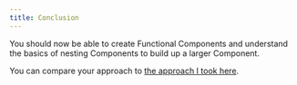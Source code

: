 ```yaml
---
title: Conclusion
---
```


You should now be able to create Functional Components and understand the basics of nesting Components to build up a larger Component.

You can compare your approach to [the approach I took here](https://github.com/jahed/react-dojo/tree/master/answers/session-2).